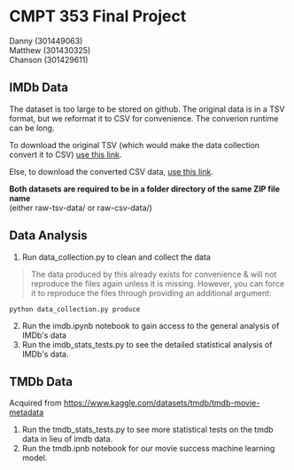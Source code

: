 # CMPT 353 Final Project
Danny (301449063)<br>
Matthew (301430325)<br>
Chanson (301429611)<br>

## IMDb Data
The dataset is too large to be stored on github. The original data is in a TSV format, but we reformat it to CSV for convenience. The converion runtime can be long.

To download the original TSV (which would make the data collection convert it to CSV) [use this link](https://drive.google.com/file/d/1JoKgJM8xrNt--sZ9zWDbRpJMHgE_C01k/view?usp=sharing).

Else, to download the converted CSV data, [use this link](https://drive.google.com/file/d/1qbzchb2LG0dwYFOtvLQ5te8jl3sZU8qH/view?usp=sharing).

**Both datasets are required to be in a folder directory of the same ZIP file name**<br>
(either raw-tsv-data/ or raw-csv-data/)

## Data Analysis
1. Run data_collection.py to clean and collect the data<br>
>The data produced by this already exists for convenience & will not reproduce the files again unless it is missing. However, you can force it to reproduce the files through providing an additional argument:

```
python data_collection.py produce
```
2. Run the imdb.ipynb notebook to gain access to the general analysis of IMDb's data
3. Run the imdb_stats_tests.py to see the detailed statistical analysis of IMDb's data.

## TMDb Data
Acquired from https://www.kaggle.com/datasets/tmdb/tmdb-movie-metadata

1. Run the tmdb_stats_tests.py to see more statistical tests on the tmdb data in lieu of imdb data.
2. Run the tmdb.ipnb notebook for our movie success machine learning model.
